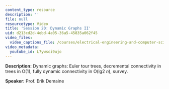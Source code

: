```yaml
---
content_type: resource
description: ''
file: null
resourcetype: Video
title: 'Session 20: Dynamic Graphs II'
uid: d213cd2d-4ebd-4a05-36a5-45835a062f45
video_files:
  video_captions_file: /courses/electrical-engineering-and-computer-science/6-851-advanced-data-structures-spring-2012/lecture-videos/session-20-dynamic-graphs-ii/L7ywsci9ujo.vtt
video_metadata:
  youtube_id: L7ywsci9ujo
---
```


**Description:** Dynamic graphs: Euler tour trees, decremental connectivity in trees in O(1), fully dynamic connectivity in O(lg2 _n_), survey.

**Speaker:** Prof. Erik Demaine